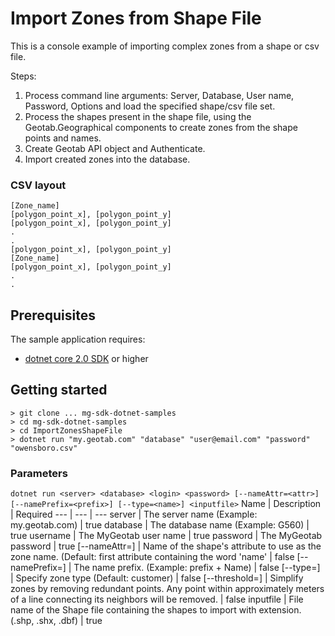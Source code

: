 
# Import Zones from Shape File

This is a console example of importing complex zones from a shape or csv file.

Steps:
1. Process command line arguments: Server, Database, User name, Password, Options and load the specified shape/csv file set.
2. Process the shapes present in the shape file, using the Geotab.Geographical components to create zones from the shape points and names.
3. Create Geotab API object and Authenticate.
4. Import created zones into the database.

### CSV layout
```csv
[Zone_name]
[polygon_point_x], [polygon_point_y]
[polygon_point_x], [polygon_point_y]
.
.
[polygon_point_x], [polygon_point_y]
[Zone_name]
[polygon_point_x], [polygon_point_y]
.
.
```

## Prerequisites
The sample application requires:

- [dotnet core 2.0 SDK](https://dot.net/core) or higher

## Getting started

```
> git clone ... mg-sdk-dotnet-samples
> cd mg-sdk-dotnet-samples
> cd ImportZonesShapeFile
> dotnet run "my.geotab.com" "database" "user@email.com" "password" "owensboro.csv"
```

### Parameters
`dotnet run <server> <database> <login> <password> [--nameAttr=<attr>] [--namePrefix=<prefix>] [--type=<name>] <inputfile>`
Name | Description | Required
--- | --- | ---
server | The server name (Example: my.geotab.com) | true
database | The database name (Example: G560) | true
username | The MyGeotab user name | true
password | The MyGeotab password | true
[--nameAttr=<attr>]  | Name of the shape's attribute to use as the zone name. (Default: first attribute containing the word 'name' | false
[--namePrefix=<prefix>] | The name prefix. (Example: prefix + Name) | false
[--type=<name>]  | Specify zone type (Default: customer) | false
[--threshold=<number>]  | Simplify zones by removing redundant points. Any point within approximately <threshold> meters of a line connecting its neighbors will be removed. | false
inputfile | File name of the Shape file containing the shapes to import with extension. (.shp, .shx, .dbf) | true
